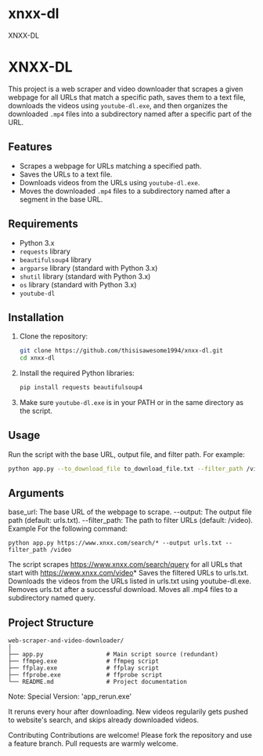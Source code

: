# xnxx-dl
XNXX-DL

# XNXX-DL

This project is a web scraper and video downloader that scrapes a given webpage for all URLs that match a specific path, saves them to a text file, downloads the videos using `youtube-dl.exe`, and then organizes the downloaded `.mp4` files into a subdirectory named after a specific part of the URL.

## Features

- Scrapes a webpage for URLs matching a specified path.
- Saves the URLs to a text file.
- Downloads videos from the URLs using `youtube-dl.exe`.
- Moves the downloaded `.mp4` files to a subdirectory named after a segment in the base URL.

## Requirements

- Python 3.x
- `requests` library
- `beautifulsoup4` library
- `argparse` library (standard with Python 3.x)
- `shutil` library (standard with Python 3.x)
- `os` library (standard with Python 3.x)
- `youtube-dl`

## Installation

1. Clone the repository:
    ```sh
    git clone https://github.com/thisisawesome1994/xnxx-dl.git
    cd xnxx-dl
    ```

2. Install the required Python libraries:
    ```sh
    pip install requests beautifulsoup4
    ```

3. Make sure `youtube-dl.exe` is in your PATH or in the same directory as the script.

## Usage

Run the script with the base URL, output file, and filter path. For example:

```sh
python app.py --to_download_file to_download_file.txt --filter_path /video
```
## Arguments
base_url: The base URL of the webpage to scrape.
--output: The output file path (default: urls.txt).
--filter_path: The path to filter URLs (default: /video).
Example
For the following command:
```
python app.py https://www.xnxx.com/search/* --output urls.txt --filter_path /video
```
The script scrapes https://www.xnxx.com/search/query for all URLs that start with https://www.xnxx.com/video*
Saves the filtered URLs to urls.txt.
Downloads the videos from the URLs listed in urls.txt using youtube-dl.exe.
Removes urls.txt after a successful download.
Moves all .mp4 files to a subdirectory named query.

## Project Structure
```
web-scraper-and-video-downloader/
│
├── app.py                  # Main script source (redundant)
├── ffmpeg.exe              # ffmpeg script
├── ffplay.exe              # ffplay script
├── ffprobe.exe             # ffprobe script
└── README.md               # Project documentation
```

Note: Special Version: 'app_rerun.exe'

It reruns every hour after downloading. New videos regularily gets pushed to website's search, and skips already downloaded videos.

Contributing
Contributions are welcome! Please fork the repository and use a feature branch. Pull requests are warmly welcome.

